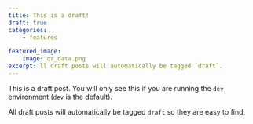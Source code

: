 ```yaml
---
title: This is a draft!
draft: true
categories:
    - features

featured_image:
    image: qr_data.png
excerpt: ll draft posts will automatically be tagged `draft`.
---
```

This is a draft post. You will only see this if you are running the `dev`
environment (`dev` is the default).

All draft posts will automatically be tagged `draft` so they are easy to
find.
